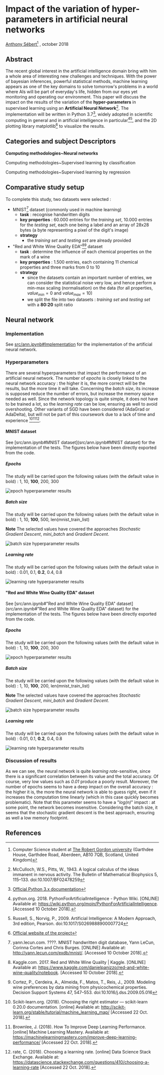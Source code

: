 # Impact of the variation of hyper-parameters in artificial neural networks

[Anthony Sébert](mailto:antoine.sb@orange.fr)[^1] , october 2018

## Abstract

The recent global interest in the artificial intelligence domain bring with him a whole area of interesting new challenges and techniques. With the power of bayesian inferences, powerful statistical methods, machine learning appears as one of the key domains to solve tomorrow's problems in a world where AIs will be part of everyday's life, hidden from our eyes yet monitoring and operating our environment.
This paper will discuss the impact on the results of the variation of the **hyper-parameters** in supervised learning using an **Artificial Neural Network**[^2]. The implementation will be written in Python 3.7[^3], widely adopted in scientific computing in general and in artificial intelligence in particular[^4][^5], and the 2D plotting library matplotlib[^6] to visualize the results.

## Categories and subject Descriptors

**Computing methodologies~Neural networks**

Computing methodologies~Supervised learning by classification

Computing methodologies~Supervised learning by regression

## Comparative study setup

To complete this study, two datasets were selected :
- MNIST[^7] dataset (commonly used in machine learning)
  * **task** : recognise handwritten digits
  * **key properties** : 60.000 entries for the *training set*, 10.000 entries for the *testing set*, each one being a label and an array of 28x28 bytes (a byte representing a pixel of the digit's image)
  * **strategy**
    * the *training set* and *testing set* are already provided
- "Red and White Wine Quality EDA"[^8][^9] dataset
  * **task** : determine the influence of each chemical properties on the mark of a wine
  * **key properties** : 1.500 entries, each containing 11 chemical properties and three marks from 0 to 10
  * **strategy**
    * since the datasets contain an important number of entries, we can consider the statistical noise very low, and hence perform a min-max scaling (normalisation) on the data (for all properties, $\displaystyle value_{min} = 0$ and $\displaystyle value_{max} = 10$)
    * we split the file into two datasets : *training set* and *testing set* with a **80:20** split ratio

## Neural network

### Implementation

See [src/ann.ipynb#Implementation](src/ann.ipynb#Implementation) for the implementation of the artificial neural network.

### Hyperparameters

There are several hyperparameters that impact the performance of an artificial neural network. The number of *epochs* is closely linked to the neural network accuracy : the higher it is, the more correct will be the results, but the more time it will take. Concerning the *batch size*, its increase is supposed reduce the number of errors, but increase the memory space needed as well. Since the network topology is quite simple, it does not have to be trained a lot, so the *learning rate* can be low, ensuring as well to avoid overshooting. Other variants of SGD have been considered (AdaGrad or AdaDelta), but will not be part of this coursework due to a lack of time and experience [^10][^11][^12].

#### MNIST dataset

See [src/ann.ipynb#MNIST dataset](src/ann.ipynb#MNIST dataset) for the implementation of the tests.
The figures below have been directly exported from the code.

##### Epochs

The study will be carried upon the following values (with the default value in bold) : 1, 10, **100**, 200, 300

![epoch hyperparameter results](images/ann_epoch_numbers_mnist.png)

##### Batch size

The study will be carried upon the following values (with the default value in bold) : 1, 10, **100**, 500, len(mnist_train_list)

**Note**
The selected values have covered the approaches *Stochastic Gradient Descent*, *mini_batch* and *Gradient Decent*.

![batch size hyperparameter results](images/ann_batch_sizes_mnist.png)

##### Learning rate

The study will be carried upon the following values (with the default value in bold) : 0.01, 0.1, **0.2**, 0.4, 0.8

![learning rate hyperparameter results](images/ann_learning_rates_mnist.png)

#### "Red and White Wine Quality EDA" dataset

See [src/ann.ipynb#"Red and White Wine Quality EDA" dataset](src/ann.ipynb#"Red and White Wine Quality EDA" dataset) for the implementation of the tests.
The figures below have been directly exported from the code.

##### Epochs

The study will be carried upon the following values (with the default value in bold) : 1, 10, **100**, 200, 300

![epoch hyperparameter results](images/ann_epoch_numbers_rawwqeda.png)

##### Batch size

The study will be carried upon the following values (with the default value in bold) : 1, 10, **100**, 200, len(mnist_train_list)

**Note**
The selected values have covered the approaches *Stochastic Gradient Descent*, *mini_batch* and *Gradient Decent*.

![batch size hyperparameter results](images/ann_batch_sizes_rawwqeda.png)

##### Learning rate

The study will be carried upon the following values (with the default value in bold) : 0.01, 0.1, **0.2**, 0.4, 0.8

![learning rate hyperparameter results](images/ann_learning_rates_rawwqeda.png)

### Discussion of results

As we can see, the neural network is quite *learning rate*-sensitive, since there is a significant correlation between its value and the total accuracy. Of course, very low values such as *0.01* produce a poorly result. Moreover, the number of epochs seems to have a deep impact on the overall accuracy : the higher it is, the more the neural network is able to guess right, even if it increases the computation time linearly (which in this case quickly becomes problematic). Note that this parameter seems to have a "*log(n)*" impact : at some point, the network becomes insensitive. Considering the batch size, it seems that the stochastic gradient descent is the best approach, ensuring as well a low memory footprint.

## References

[^1]: Computer Science student at [The Robert Gordon university](https://www.rgu.ac.uk/) (Garthdee House, Garthdee Road, Aberdeen, AB10 7QB, Scotland, United Kingdom)

[^2]: McCulloch, W.S., Pitts, W., 1943. A logical calculus of the ideas immanent in nervous activity. The Bulletin of Mathematical Biophysics 5, 115–133. doi:10.1007/BF02478259

[^3]: [Official Python 3.x documentation](https://docs.python.org/3/)

[^4]: python.org. 2018. PythonForArtificialIntelligence - Python Wiki. [ONLINE] Available at: https://wiki.python.org/moin/PythonForArtificialIntelligence. [Accessed 10 October 2018].

[^5]: Russell, S., Norvig, P., 2009. Artificial Intelligence: A Modern Approach, 3rd edition, Pearson. doi:10.1017/S0269888900007724

[^6]: [Official website of the project](https://matplotlib.org/)

[^7]: yann.lecun.com. ????. MNIST handwritten digit database, Yann LeCun, Corinna Cortes and Chris Burges. [ONLINE] Available at: http://yann.lecun.com/exdb/mnist/. [Accessed 10 October 2018].

[^8]: Kaggle.com. 2017. Red and White Wine Quality | Kaggle. [ONLINE] Available at: https://www.kaggle.com/danielpanizzo/red-and-white-wine-quality/notebook. [Accessed 10 October 2018].

[^9]: Cortez, P., Cerdeira, A., Almeida, F., Matos, T., Reis, J., 2009. Modeling wine preferences by data mining from physicochemical properties. Decision Support Systems 47, 547–553. doi:10.1016/j.dss.2009.05.016

[^10]: Scikit-learn.org. (2018). Choosing the right estimator — scikit-learn 0.20.0 documentation. [online] Available at: http://scikit-learn.org/stable/tutorial/machine_learning_map/ [Accessed 22 Oct. 2018].

[^11]: Brownlee, J. (2018). How To Improve Deep Learning Performance. [online] Machine Learning Mastery. Available at: https://machinelearningmastery.com/improve-deep-learning-performance/ [Accessed 22 Oct. 2018].

[^12]: rate, C. (2018). Choosing a learning rate. [online] Data Science Stack Exchange. Available at: https://datascience.stackexchange.com/questions/410/choosing-a-learning-rate [Accessed 22 Oct. 2018].
